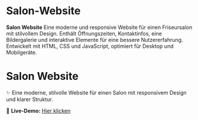 # Salon-Website
**Salon Website**    Eine moderne und responsive Website für einen Friseursalon mit stilvollem Design. Enthält Öffnungszeiten, Kontaktinfos, eine Bildergalerie und interaktive Elemente für eine bessere Nutzererfahrung. Entwickelt mit HTML, CSS und JavaScript, optimiert für Desktop und Mobilgeräte.
# Salon Website  

✨ Eine moderne, stilvolle Website für einen Salon mit responsivem Design und klarer Struktur.  

🔗 **Live-Demo:** [Hier klicken](https://embesser.de)  
